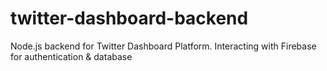 # twitter-dashboard-backend
Node.js backend for Twitter Dashboard Platform. Interacting with Firebase for authentication &amp; database
